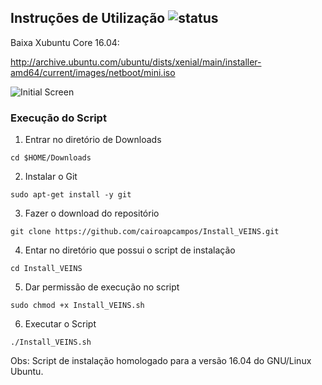 

## Instruções de Utilização ![status](https://img.shields.io/readthedocs/pip.svg)


Baixa Xubuntu Core 16.04:

http://archive.ubuntu.com/ubuntu/dists/xenial/main/installer-amd64/current/images/netboot/mini.iso


![Initial Screen](https://github.com/cairoapcampos/Install_VEINS/raw/master/img.png)

### Execução do Script

1. Entrar no diretório de Downloads

`cd $HOME/Downloads`

2. Instalar o Git

`sudo apt-get install -y git`

3. Fazer o download do repositório

`git clone https://github.com/cairoapcampos/Install_VEINS.git`

4. Entar no diretório que possui o script de instalação

`cd Install_VEINS`

5. Dar permissão de execução no script

`sudo chmod +x Install_VEINS.sh`

6. Executar o Script

`./Install_VEINS.sh`


Obs: Script de instalação homologado para a versão 16.04 do GNU/Linux Ubuntu.


